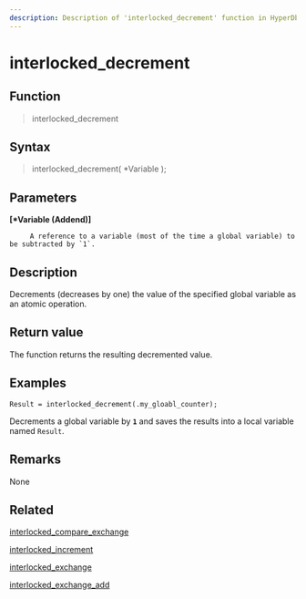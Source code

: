 ```yaml
---
description: Description of 'interlocked_decrement' function in HyperDbg Scripts
---
```


# interlocked_decrement

## Function

> interlocked_decrement

## Syntax

> interlocked_decrement( \*Variable );

## Parameters

**\[\*Variable (Addend)]**

```
     A reference to a variable (most of the time a global variable) to be subtracted by `1`.
```

## Description

Decrements (decreases by one) the value of the specified global variable as an atomic operation.

## Return value

The function returns the resulting decremented value.

## Examples

`Result = interlocked_decrement(.my_gloabl_counter);`

Decrements a global variable by **`1`** and saves the results into a local variable named `Result`.

## **Remarks**

None

## Related

[interlocked_compare_exchange](https://docs.hyperdbg.org/commands/scripting-language/functions/interlocked/interlocked_compare_exchange)

[interlocked_increment](https://docs.hyperdbg.org/commands/scripting-language/functions/interlocked/interlocked_increment)

[interlocked_exchange](https://docs.hyperdbg.org/commands/scripting-language/functions/interlocked/interlocked_exchange)

[interlocked_exchange_add](https://docs.hyperdbg.org/commands/scripting-language/functions/interlocked/interlocked_exchange_add)
